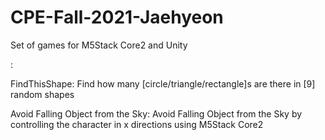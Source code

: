 #  CPE-Fall-2021-Jaehyeon

Set of games for M5Stack Core2 and Unity

<fileName>: <game description>

FindThisShape: Find how many [circle/triangle/rectangle]s are there in [9] random shapes

Avoid Falling Object from the Sky: Avoid Falling Object from the Sky by controlling the character in x directions using M5Stack Core2
